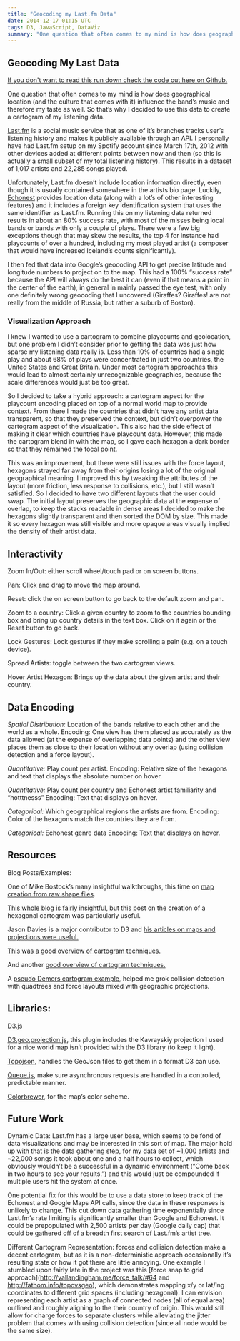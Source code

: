 ```yaml
---
title: "Geocoding my Last.fm Data"
date: 2014-12-17 01:15 UTC
tags: D3, JavaScript, DataViz
summary: "One question that often comes to my mind is how does geographical location (and the culture that comes with it) influence the band’s music and therefore my taste as well. So that’s why I decided to use this data to create a cartogram of my listening data."
---
```


## Geocoding My Last Data

[If you don't want to read this run down check the code out here on Github.](https://github.com/dropofwill/d3-lastfm-geo-viz)

One question that often comes to my mind is how does geographical location (and the culture that comes with it) influence the band’s music and therefore my taste as well. So that’s why I decided to use this data to create a cartogram of my listening data.

[Last.fm](http://www.last.fm) is a social music service that as one of it’s branches tracks user’s listening history and makes it publicly available through an API. I personally have had Last.fm setup on my Spotify account since March 17th, 2012 with other devices added at different points between now and then (so this is actually a small subset of my total listening history). This results in a dataset of 1,017 artists and 22,285 songs played.

Unfortunately, Last.fm doesn’t include location information directly, even though it is usually contained somewhere in the artists bio page. Luckily, [Echonest](http://the.echonest.com) provides location data (along with a lot’s of other interesting features) and it includes a foreign key identification system that uses the same identifier as Last.fm. Running this on my listening data returned results in about an 80% success rate, with most of the misses being local bands or bands with only a couple of plays. There were a few big exceptions though that may skew the results, the top 4 for instance had playcounts of over a hundred, including my most played artist (a composer that would have increased Iceland’s counts significantly).

I then fed that data into Google’s geocoding API to get precise latitude and longitude numbers to project on to the map. This had a 100% “success rate” because the API will always do the best it can (even if that means a point in the center of the earth), in general in mainly passed the eye test, with only one definitely wrong geocoding that I uncovered (Giraffes? Giraffes! are not really from the middle of Russia, but rather a suburb of Boston).

### Visualization Approach

I knew I wanted to use a cartogram to combine playcounts and geolocation, but one problem I didn’t consider prior to getting the data was just how sparse my listening data really is. Less than 10% of countries had a single play and about 68% of plays were concentrated in just two countries, the United States and Great Britain. Under most cartogram approaches this would lead to almost certainly unrecognizable geographies, because the scale differences would just be too great.

So I decided to take a hybrid approach: a cartogram aspect for the playcount encoding placed on top of a normal world map to provide context. From there I made the countries that didn’t have any artist data transparent, so that they preserved the context, but didn’t overpower the cartogram aspect of the visualization. This also had the side effect of making it clear which countries have playcount data. However, this made the cartogram blend in with the map, so I gave each hexagon a dark border so that they remained the focal point.

This was an improvement, but there were still issues with the force layout, hexagons strayed far away from their origins losing a lot of the original geographical meaning. I improved this by tweaking the attributes of the layout (more friction, less response to collisions, etc.), but I still wasn’t satisfied. So I decided to have two different layouts that the user could swap. The initial layout preserves the geographic data at the expense of overlap, to keep the stacks readable in dense areas I decided to make the hexagons slightly transparent and then sorted the DOM by size. This made it so every hexagon was still visible and more opaque areas visually implied the density of their artist data.

## Interactivity

Zoom In/Out: either scroll wheel/touch pad or on screen buttons.

Pan: Click and drag to move the map around.

Reset: click the on screen button to go back to the default zoom and pan.

Zoom to a country: Click a given country to zoom to the countries bounding box and bring up country details in the text box. Click on it again or the Reset button to go back.

Lock Gestures: Lock gestures if they make scrolling a pain (e.g. on a touch device).

Spread Artists: toggle between the two cartogram views.

Hover Artist Hexagon: Brings up the data about the given artist and their country.

## Data Encoding

*Spatial Distribution:* Location of the bands relative to each other and the world as a whole.
Encoding: One view has them placed as accurately as the data allowed (at the expense of overlapping data points) and the other view places them as close to their location without any overlap (using collision detection and a force layout).

*Quantitative:* Play count per artist.
Encoding: Relative size of the hexagons and text that displays the absolute number on hover.

*Quantitative:* Play count per country and Echonest artist familiarity and “hotttnesss”
Encoding: Text that displays on hover.

*Categorical:* Which geographical regions the artists are from.
Encoding: Color of the hexagons match the countries they are from.

*Categorical:* Echonest genre data
Encoding: Text that displays on hover.

## Resources

Blog Posts/Examples:

One of Mike Bostock’s many insightful walkthroughs, this time on [map creation from raw shape files](http://bost.ocks.org/mike/map/).

[This whole blog is fairly insightful](http://www.ralphstraumann.ch/blog/2013/08/reworked-versions-of-my-hexagonal-population-cartogram/), but this post on the creation of a hexagonal cartogram was particularly useful.

Jason Davies is a major contributor to D3 and [his articles on maps and projections were useful.](http://www.jasondavies.com/maps/bounds/)

[This was a good overview of cartogram techniques.](http://www.gislounge.com/area-cartograms-explored/)

And another [good overview of cartogram techniques.](http://kelsocartography.com/blog/?tag=cartogram)

A [pseudo Demers cartogram example](http://bl.ocks.org/mbostock/4055889), helped me grok collision detection with quadtrees and force layouts mixed with geographic projections.

## Libraries:

[D3.js](http://d3js.org)

[D3.geo.projection.js](https://github.com/d3/d3-geo-projection), this plugin includes the Kavrayskiy projection I used for a nice world map isn’t provided with the D3 library (to keep it light).

[Topojson](https://github.com/mbostock/topojson), handles the GeoJson files to get them in a format D3 can use.

[Queue.js](https://github.com/mbostock/queue), make sure asynchronous requests are handled in a controlled, predictable manner.

[Colorbrewer](http://colorbrewer2.org), for the map’s color scheme.


## Future Work

Dynamic Data: Last.fm has a large user base, which seems to be fond of data visualizations and may be interested in this sort of map. The major hold up with that is the data gathering step, for my data set of ~1,000 artists and ~22,000 songs it took about one and a half hours to collect, which obviously wouldn’t be a successful in a dynamic environment (“Come back in two hours to see your results.”) and this would just be compounded if multiple users hit the system at once.

One potential fix for this would be to use a data store to keep track of the Echonest and Google Maps API calls, since the data in these responses is unlikely to change. This cut down data gathering time exponentially since Last.fm’s rate limiting is significantly smaller than Google and Echonest. It could be prepopulated with 2,500 artists per day (Google daily cap) that could be gathered off of a breadth first search of Last.fm’s artist tree.

Different Cartogram Representation: forces and collision detection make a decent cartogram, but as it is a non-deterministic approach occasionally it’s resulting state or how it got there are little annoying. One example I stumbled upon fairly late in the project was this [force snap to grid approach](http://vallandingham.me/force_talk/#64 and http://fathom.info/topovsgeo), which demonstrates mapping x/y or lat/lng coordinates to different grid spaces (including hexagonal). I can envision representing each artist as a graph of connected nodes (all of equal area) outlined and roughly aligning to the their country of origin. This would still allow for charge forces to separate clusters while alleviating the jitter problem that comes with using collision detection (since all node would be the same size).
